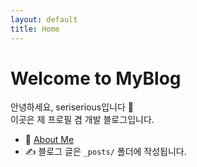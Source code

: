 ```yaml
---
layout: default
title: Home
---
```


# Welcome to MyBlog

안녕하세요, seriserious입니다 👋  
이곳은 제 프로필 겸 개발 블로그입니다.

- 📖 [About Me](/myblog/about)
- ✍️ 블로그 글은 `_posts/` 폴더에 작성됩니다.

